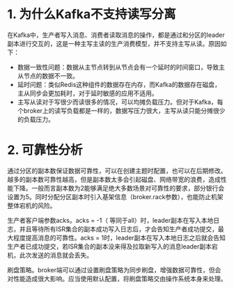 # 1. 为什么Kafka不支持读写分离

在Kafka中，生产者写入消息、消费者读取消息的操作，都是通过和分区的leader副本进行交互的，这是一种主写主读的生产消费模型，并不支持主写从读。原因如下：

- 数据一致性问题：数据从主节点转到从节点会有一个延时的时间窗口，导致主从节点的数据不一致。
- 延时问题：类似Redis这种组件的数据存在内存，而Kafka的数据存在磁盘，主从同步会更加耗时，对于延时敏感的应用不适用。
- 主写从读对于写很少而读很多的情况，可以均摊负载压力。但对于Kafka，每个broker上的读写负载都是一样的，数据写压力很大，主写从读只能分摊很少的负载压力。



# 2. 可靠性分析

通过分区的副本数保证数据可靠性，可以在创建主题时配置，也可以在后期修改。越多的副本数可靠性越高，但是副本数太多会引起磁盘、网络带宽的浪费，造成性能下降。一般而言副本数为2能够满足绝大多数场景对可靠性的要求，部分银行会设置为5。同时分配分区副本时引入基架信息（broker.rack参数），也能防止机架整体宕机的风险。

生产者客户端参数acks。acks = -1（ 等同于all）时，leader副本在写入本地日志，并且等待所有ISR集合的副本成功写入日志后，才会告知生产者成功提交，最大程度提高消息的可靠性。acks = 1时，leader副本在写入本地日志之后就会告知生产者已成功提交，若ISR集合的副本没来得及拉取新写入的消息leader副本宕机，此次发送的消息就会丢失。

刷盘策略。broker端可以通过设置刷盘策略为同步刷盘，增强数据可靠性，但会对性能造成很大影响。应当使用默认配置，将刷盘策略交由操作系统本身来处理。

